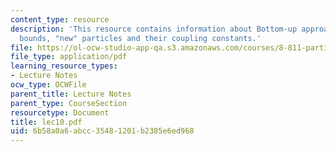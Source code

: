 ```yaml
---
content_type: resource
description: 'This resource contains information about Bottom-up approach: Unitarity
  bounds, "new" particles and their coupling constants.'
file: https://ol-ocw-studio-app-qa.s3.amazonaws.com/courses/8-811-particle-physics-ii-fall-2005/6b58a0a6abcc35481201b2385e6ed968_lec10.pdf
file_type: application/pdf
learning_resource_types:
- Lecture Notes
ocw_type: OCWFile
parent_title: Lecture Notes
parent_type: CourseSection
resourcetype: Document
title: lec10.pdf
uid: 6b58a0a6-abcc-3548-1201-b2385e6ed968
---
```

